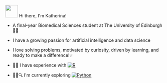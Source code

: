 <img src="https://raw.githubusercontent.com/arasgungore/arasgungore/main/gifs/waving_hand.gif" width="40" /> Hi there, I'm Katherina!

- A final-year Biomedical Sciences student at The University of Edinburgh👩‍🎓
- I have a growing passion for artificial intelligence and data science
- I love solving problems, motivated by curiosity, driven by learning, and ready to make a difference!💡
- 💁‍♀️ I have experience with
            [![R](https://img.shields.io/badge/R-276DC3?style=for-the-badge&logo=r&logoColor=white)](https://www.r-project.org/)
  
- 👩‍💻🔍 I'm currently exploring
            [![Python](https://img.shields.io/badge/Python-3776AB?style=for-the-badge&logo=python&logoColor=white)](https://www.python.org/) 
